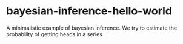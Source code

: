 # bayesian-inference-hello-world
A minimalistic example of bayesian inference. We try to estimate the probability of getting heads in a series 
